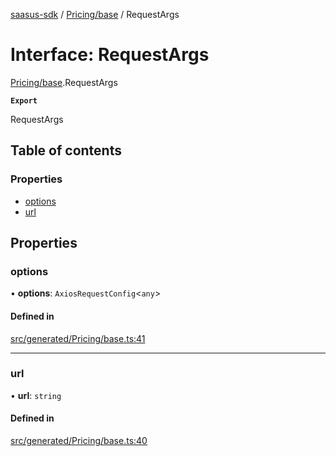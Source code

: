 [saasus-sdk](../README.md) / [Pricing/base](../modules/Pricing_base.md) / RequestArgs

# Interface: RequestArgs

[Pricing/base](../modules/Pricing_base.md).RequestArgs

**`Export`**

RequestArgs

## Table of contents

### Properties

- [options](Pricing_base.RequestArgs.md#options)
- [url](Pricing_base.RequestArgs.md#url)

## Properties

### options

• **options**: `AxiosRequestConfig`\<`any`\>

#### Defined in

[src/generated/Pricing/base.ts:41](https://github.com/saasus-platform/saasus-sdk-javascript/blob/55abc15/src/generated/Pricing/base.ts#L41)

___

### url

• **url**: `string`

#### Defined in

[src/generated/Pricing/base.ts:40](https://github.com/saasus-platform/saasus-sdk-javascript/blob/55abc15/src/generated/Pricing/base.ts#L40)
